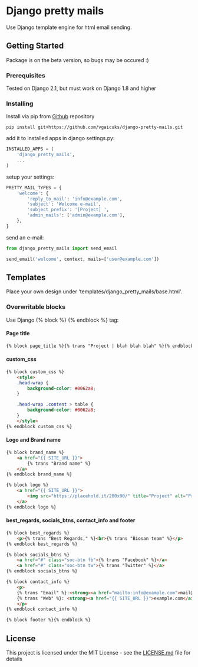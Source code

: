 # Django pretty mails

Use Django template engine for html email sending.

## Getting Started

Package is on the beta version, so bugs may be occured :)

### Prerequisites

Tested on Django 2.1, but must work on Django 1.8 and higher


### Installing

Install via pip from [Github](https://github.com/vgaicuks/django-pretty-mails) repository

```
pip install git+https://github.com/vgaicuks/django-pretty-mails.git
```

add it to installed apps in django settings.py:

```python
INSTALLED_APPS = (
    'django_pretty_mails',
    ...
)
```

setup your settings:

```python
PRETTY_MAIL_TYPES = {
    'welcome': {
        'reply_to_mail': 'info@example.com',
        'subject': 'Welcome e-mail',
        'subject_prefix': '[Project] ',
        'admin_mails': ['admin@example.com'],
    },
}
```

send an e-mail:

```python
from django_pretty_mails import send_email

send_email('welcome', context, mails=['user@example.com'])

```



## Templates

Place your own design under 'templates/django_pretty_mails/base.html'.

### Overwritable blocks

Use Django {% block %} {% endblock %} tag:

#### Page title
```html
{% block page_title %}{% trans "Project | blah blah blah" %}{% endblock page_title %}

```

#### custom_css

```html
{% block custom_css %}
    <style>
    .head-wrap {
        background-color: #0062a8;
    }

    .head-wrap .content > table {
        background-color: #0062a8;
    }
    </style>
{% endblock custom_css %}

```

#### Logo and Brand name

```html
{% block brand_name %}
    <a href="{{ SITE_URL }}">
        {% trans "Brand name" %}
    </a>
{% endblock brand_name %}

{% block logo %}
    <a href="{{ SITE_URL }}">
        <img src="https://placehold.it/200x90/" title="Project" alt="Project">
    </a>
{% endblock logo %}

```

#### best_regards, socials_btns, contact_info and footer

```html
{% block best_regards %}
    <p>{% trans "Best Regards," %}<br>{% trans "Biosan team" %}</p>
{% endblock best_regards %}

{% block socials_btns %}
    <a href="#" class="soc-btn fb">{% trans "Facebook" %}</a>
    <a href="#" class="soc-btn tw">{% trans "Twitter" %}</a>
{% endblock socials_btns %}

{% block contact_info %}
    <p>
    {% trans "Email" %}:<strong><a href="mailto:info@example.com">mail@example.com</a></strong><br>
    {% trans "Web" %}: <strong><a href="{{ SITE_URL }}">example.com</a></strong><br>
    </p>
{% endblock contact_info %}

{% block footer %}{% endblock %}


```

## License

This project is licensed under the MIT License - see the [LICENSE.md](LICENSE.md) file for details
